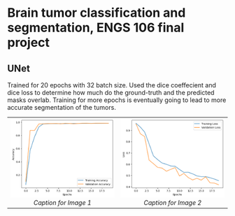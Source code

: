 # Brain tumor classification and segmentation, ENGS 106 final project
## UNet
Trained for 20 epochs with 32 batch size. Used the dice coeffecient and dice loss to determine how much do the ground-truth and the predicted masks overlab. Training for more epochs is eventually going to lead to more accurate segmentation of the tumors.
<table>
  <tr>
    <td align="center">
      <img src="results/UNetaccuracy.png" width="400"><br>
      <em>Caption for Image 1</em>
    </td>
    <td align="center">
      <img src="results/UNet loss.png" width="400"><br>
      <em>Caption for Image 2</em>
    </td>
  </tr>
</table>
